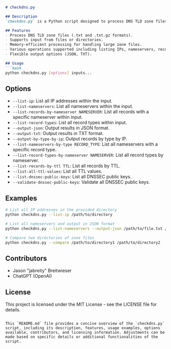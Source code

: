 ```markdown
# checkdns.py

## Description
`checkdns.py` is a Python script designed to process DNS TLD zone files and provide various forms of output based on command-line options. It supports operations such as listing IP addresses, nameservers, specific record types, and more, with options to output results in JSON, TXT formats, or to standard output.

## Features
- Process DNS TLD zone files (.txt and .txt.gz formats).
- Supports input from files or directories.
- Memory-efficient processing for handling large zone files.
- Various operations supported including listing IPs, nameservers, record types, etc.
- Flexible output options (JSON, TXT).

## Usage
```bash
python checkdns.py [options] inputs...
```

## Options
- `--list-ip`: List all IP addresses within the input.
- `--list-nameservers`: List all nameservers within the input.
- `--list-records-by-nameserver NAMESERVER`: List all records with a specific nameserver within input.
- `--list-record-types`: List all record types within input.
- `--output-json`: Output results in JSON format.
- `--output-txt`: Output results in TXT format.
- `--output-by-type-by-ip`: Output records by type by IP.
- `--list-nameservers-by-type RECORD_TYPE`: List all nameservers with a specific record type.
- `--list-record-types-by-nameserver NAMESERVER`: List all record types by nameserver.
- `--list-records-by-ttl TTL`: List all records by TTL.
- `--list-all-ttl-values`: List all TTL values.
- `--list-dnssec-public-keys`: List all DNSSEC public keys.
- `--validate-dnssec-public-keys`: Validate all DNSSEC public keys.

## Examples
```bash
# List all IP addresses in the provided directory
python checkdns.py --list-ip /path/to/directory

# List all nameservers and output in JSON format
python checkdns.py --list-nameservers --output-json /path/to/file.txt /path/to/another_directory

# Compare two directories of zone files
python checkdns.py --compare /path/to/directory1 /path/to/directory2
```

## Contributors
- Jason "jabreity" Breitwieser
- ChatGPT (OpenAI)

## License
This project is licensed under the MIT License - see the LICENSE file for details.
```

This `README.md` file provides a concise overview of the `checkdns.py` script, including its description, features, usage examples, options available, contributors, and licensing information. Adjustments can be made based on specific details or additional functionalities of the script.
